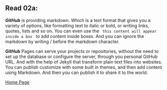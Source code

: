 ## **Read 02a:**

***GitHub*** is providing markdown. Which is a text format that gives you a variety of options, like formatting text to italic or bold, or writing links, quotes, lists and so on. You can even use the ```  this content will appear inside a box  ``` to add content inside boxes. And you can ignore the markdown by writing / before the markdown character.



***GitHub*** Pages can serve your projects or repositories, without the need to set up the database or configure the server, through you personal GitHub URL. And with the help of Jekyll that transform plain text files into websites. You can publish customize with some built in themes, and then add content using Markdown. And then you can publish it to share it to the world.

[Home Page](README.md)
